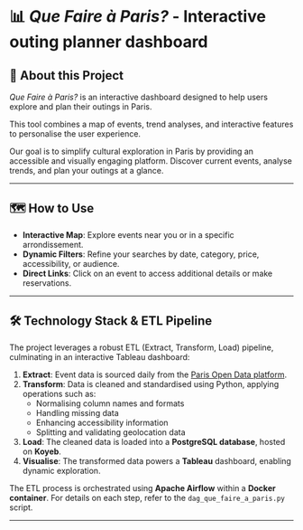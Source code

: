 # 📊 *Que Faire à Paris?* - Interactive outing planner dashboard

## 📖 About this Project
*Que Faire à Paris?* is an interactive dashboard designed to help users explore and plan their outings in Paris.

This tool combines a map of events, trend analyses, and interactive features to personalise the user experience.

Our goal is to simplify cultural exploration in Paris by providing an accessible and visually engaging platform. Discover current events, analyse trends, and plan your outings at a glance.

---

## 🗺️ How to Use
- **Interactive Map**: Explore events near you or in a specific arrondissement.
- **Dynamic Filters**: Refine your searches by date, category, price, accessibility, or audience.
- **Direct Links**: Click on an event to access additional details or make reservations.

---

## 🛠️ Technology Stack & ETL Pipeline
The project leverages a robust ETL (Extract, Transform, Load) pipeline, culminating in an interactive Tableau dashboard:

1. **Extract**: Event data is sourced daily from the [Paris Open Data platform](https://opendata.paris.fr/explore/dataset/que-faire-a-paris-/).
2. **Transform**: Data is cleaned and standardised using Python, applying operations such as:
   - Normalising column names and formats
   - Handling missing data
   - Enhancing accessibility information
   - Splitting and validating geolocation data
3. **Load**: The cleaned data is loaded into a **PostgreSQL database**, hosted on **Koyeb**.
4. **Visualise**: The transformed data powers a **Tableau** dashboard, enabling dynamic exploration.

The ETL process is orchestrated using **Apache Airflow** within a **Docker container**. For details on each step, refer to the `dag_que_faire_a_paris.py` script.

---

